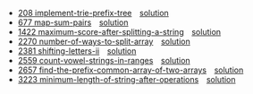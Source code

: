 
* [208 implement-trie-prefix-tree](https://leetcode.com/problems/implement-trie-prefix-tree/description/)&emsp;[solution](208.cpp)
* [677 map-sum-pairs](https://leetcode.com/problems/map-sum-pairs/description/)&emsp;[solution](677.cpp)
* [1422 maximum-score-after-splitting-a-string](https://leetcode.com/problems/maximum-score-after-splitting-a-string/description/)&emsp;[solution](1422.cpp)
* [2270 number-of-ways-to-split-array](https://leetcode.com/problems/number-of-ways-to-split-array/description/)&emsp;[solution](2270.cpp)
* [2381 shifting-letters-ii](https://leetcode.com/problems/shifting-letters-ii/description/)&emsp;[solution](2381.cpp)
* [2559 count-vowel-strings-in-ranges](https://leetcode.com/problems/count-vowel-strings-in-ranges/description/)&emsp;[solution](2559.cpp)
* [2657 find-the-prefix-common-array-of-two-arrays](https://leetcode.com/problems/find-the-prefix-common-array-of-two-arrays/description/)&emsp;[solution](2657.cpp)
* [3223 minimum-length-of-string-after-operations](https://leetcode.com/problems/minimum-length-of-string-after-operations/description/)&emsp;[solution](3223.cpp)

